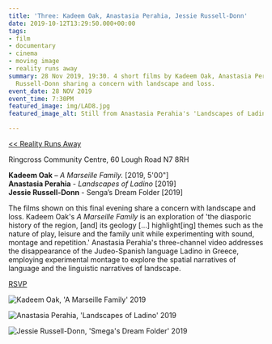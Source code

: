 ```yaml
---
title: 'Three: Kadeem Oak, Anastasia Perahia, Jessie Russell-Donn'
date: 2019-10-12T13:29:50.000+00:00
tags:
- film
- documentary
- cinema
- moving image
- reality runs away
summary: 28 Nov 2019, 19:30. 4 short films by Kadeem Oak, Anastasia Perahia and Jessie
  Russell-Donn sharing a concern with landscape and loss.
event_date: 28 NOV 2019
event_time: 7:30PM
featured_image: img/LAD8.jpg
featured_image_alt: Still from Anastasia Perahia's 'Landscapes of Ladino' (2019)

---
```

[<< Reality Runs Away](/projects/reality-runs-away)

Ringcross Community Centre, 60 Lough Road N7 8RH

**Kadeem Oak** – _A Marseille Family._ \[2019, 5'00"\]<br/>
**Anastasia Perahia** - _Landscapes of Ladino_ \[2019\]<br/>
**Jessie Russell-Donn** - Senga’s Dream Folder \[2019\]

The films shown on this final evening share a concern with landscape and loss. Kadeem Oak's _A Marseille Family_ is an exploration of 'the diasporic history of the region, \[and\] its geology \[...\] highlight\[ing\] themes such as the nature of play, leisure and the family unit while experimenting with sound, montage and repetition.' Anastasia Perahia's three-channel video addresses the disappearance of the Judeo-Spanish language Ladino in Greece, employing experimental montage to explore the spatial narratives of language and the linguistic narratives of landscape.

<a href="https://www.eventbrite.co.uk/e/film-reality-runs-away-the-limits-of-documentary-tickets-76776728261" target="blank">RSVP</a>

![Kadeem Oak, 'A Marseille Family' 2019](/projects/reality-runs-away/img/MF1.png)

![Anastasia Perahia, 'Landscapes of Ladino' 2019](/projects/reality-runs-away/img/LAD1.jpg)

![Jessie Russell-Donn, 'Smega's Dream Folder' 2019](/projects/reality-runs-away/img/SDF1.png)